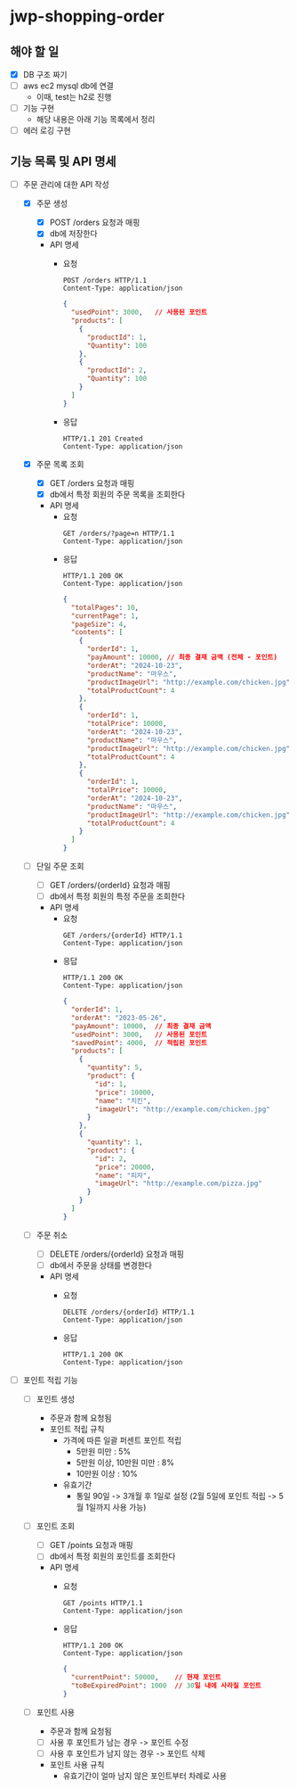 # jwp-shopping-order

## 해야 할 일
- [x] DB 구조 짜기
- [ ] aws ec2 mysql db에 연결
  - 이때, test는 h2로 진행
- [ ] 기능 구현
  - 해당 내용은 아래 기능 목록에서 정리
- [ ] 에러 로깅 구현

## 기능 목록 및 API 명세
- [ ] 주문 관리에 대한 API 작성
  - [x] 주문 생성
    - [x] POST /orders 요청과 매핑
    - [x] db에 저장한다
    - API 명세
      - 요청
        ```text
        POST /orders HTTP/1.1
        Content-Type: application/json
        ```
          
        ```json
        {
          "usedPoint": 3000,   // 사용된 포인트
          "products": [
            {
              "productId": 1,
              "Quantity": 100
            },
            {
              "productId": 2,
              "Quantity": 100
            }
          ]
        }
        ```
      - 응답
        ```text
        HTTP/1.1 201 Created
        Content-Type: application/json
        ```
        
  - [x] 주문 목록 조회
    - [x] GET /orders 요청과 매핑
    - [x] db에서 특정 회원의 주문 목록을 조회한다
    - API 명세
      - 요청
        ```text
        GET /orders/?page=n HTTP/1.1
        Content-Type: application/json
        ```
      - 응답
        ```text
        HTTP/1.1 200 OK
        Content-Type: application/json
        ```
        ```json
        {
          "totalPages": 10,
          "currentPage": 1,
          "pageSize": 4,
          "contents": [
            {
              "orderId": 1,
              "payAmount": 10000, // 최종 결재 금액 (전체 - 포인트)
              "orderAt": "2024-10-23",
              "productName": "마우스",
              "productImageUrl": "http://example.com/chicken.jpg",
              "totalProductCount": 4
            },
            {
              "orderId": 1,
              "totalPrice": 10000,
              "orderAt": "2024-10-23",
              "productName": "마우스",
              "productImageUrl": "http://example.com/chicken.jpg",
              "totalProductCount": 4
            },
            {
              "orderId": 1,
              "totalPrice": 10000,
              "orderAt": "2024-10-23",
              "productName": "마우스",
              "productImageUrl": "http://example.com/chicken.jpg",
              "totalProductCount": 4
            }
          ]
        }
        ```
          

  - [ ] 단일 주문 조회
    - [ ] GET /orders/{orderId} 요청과 매핑
    - [ ] db에서 특정 회원의 특정 주문을 조회한다
    - API 명세
      - 요청
        ```text
        GET /orders/{orderId} HTTP/1.1
        Content-Type: application/json
        ```
      - 응답
        ```text
        HTTP/1.1 200 OK
        Content-Type: application/json
        ```
        ```json
        {
          "orderId": 1,
          "orderAt": "2023-05-26",
          "payAmount": 10000,  // 최종 결재 금액
          "usedPoint": 3000,   // 사용된 포인트
          "savedPoint": 4000,  // 적립된 포인트
          "products": [
            {
              "quantity": 5,
              "product": {
                "id": 1,
                "price": 10000,
                "name": "치킨",
                "imageUrl": "http://example.com/chicken.jpg"
              }
            },
            {
              "quantity": 1,
              "product": {
                "id": 2,
                "price": 20000,
                "name": "피자",
                "imageUrl": "http://example.com/pizza.jpg"
              }
            }
          ]
        }
        ```


  - [ ] 주문 취소
    - [ ] DELETE /orders/{orderId} 요청과 매핑
    - [ ] db에서 주문을 상태를 변경한다
    - API 명세
      - 요청
        ```text
        DELETE /orders/{orderId} HTTP/1.1
        Content-Type: application/json
        ```

      - 응답
        ```text
        HTTP/1.1 200 OK
        Content-Type: application/json
        ```


- [ ] 포인트 적립 기능
  - [ ] 포인트 생성
    - 주문과 함께 요청됨
    - 포인트 적립 규칙
      - 가격에 따른 일괄 퍼센트 포인트 적립
        - 5만원 미만 : 5%
        - 5만원 이상, 10만원 미만 : 8%
        - 10만원 이상 : 10%
      - 유효기간
        - 통일 90일 -> 3개월 후 1일로 설정 (2월 5일에 포인트 적립 -> 5월 1일까지 사용 가능)

  - [ ] 포인트 조회
    - [ ] GET /points 요청과 매핑
    - [ ] db에서 특정 회원의 포인트를 조회한다
    - API 명세
      - 요청
        ```text
        GET /points HTTP/1.1
        Content-Type: application/json
        ```

      - 응답
        ```text
        HTTP/1.1 200 OK
        Content-Type: application/json
        ```
        ```json
        {
          "currentPoint": 50000,    // 현재 포인트
          "toBeExpiredPoint": 1000  // 30일 내에 사라질 포인트
        }
        ```


  - [ ] 포인트 사용
    - 주문과 함께 요청됨
    - [ ] 사용 후 포인트가 남는 경우 -> 포인트 수정
    - [ ] 사용 후 포인트가 남지 않는 경우 -> 포인트 삭제
    - 포인트 사용 규칙
      - 유효기간이 얼마 남지 않은 포인트부터 차례로 사용
